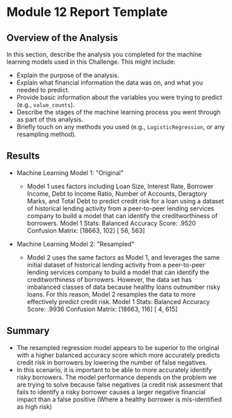# Module 12 Report Template

## Overview of the Analysis

In this section, describe the analysis you completed for the machine learning models used in this Challenge. This might include:

* Explain the purpose of the analysis.
* Explain what financial information the data was on, and what you needed to predict.
* Provide basic information about the variables you were trying to predict (e.g., `value_counts`).
* Describe the stages of the machine learning process you went through as part of this analysis.
* Briefly touch on any methods you used (e.g., `LogisticRegression`, or any resampling method).

## Results

* Machine Learning Model 1: "Original"
  * Model 1 uses factors including Loan Size, Interest Rate, Borrower Income, Debt to Income Ratio, Number of Accounts, Deragtory Marks, and Total Debt to predict credit risk for a loan using a dataset of historical lending activity from a peer-to-peer lending services company to build a model that can identify the creditworthiness of borrowers.
  Model 1 Stats:
  Balanced Accuracy Score: .9520
  Confusion Matrix: 
       [18663,   102]
       [   56,   563]




* Machine Learning Model 2: "Resampled"
  * Model 2 uses the same factors as Model 1, and leverages the same initial dataset of historical lending activity from a peer-to-peer lending services company to build a model that can identify the creditworthiness of borrowers. However, the data set has imbalanced classes of data because healthy loans outnumber risky loans. For this reason, Model 2 resamples the data to more effectively predict credit risk. 
  Model 1 Stats:
  Balanced Accuracy Score: .9936
  Confusion Matrix: 
       [18663,   116]
       [    4,   615]

## Summary

* The resampled regression model appears to be superior to the original with a higher balanced accuracy score which more accurately predicts credit risk in borrowers by lowering the number of false negatives.
* In this scenario, it is important to be able to more accurately identify risky borrowers. The model performance depends on the problem we are trying to solve because false negatives (a credit risk assesment that fails to identify a risky borrower causes a larger negative financial impact than a false positive (Where a healthy borrower is mis-identified as high risk)
